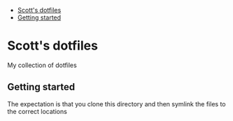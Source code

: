 
<!--toc:start-->
- [Scott's dotfiles](#scotts-dotfiles)
- [Getting started](#getting-started)
<!--toc:end-->

# Scott's dotfiles

My collection of dotfiles

## Getting started

The expectation is that you clone this directory and then symlink the files
to the correct locations
